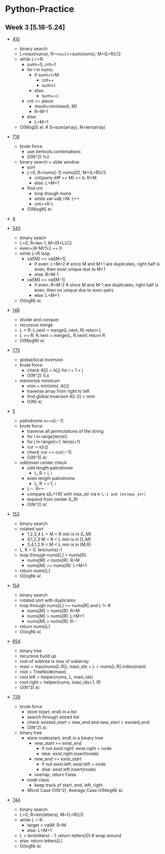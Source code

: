 # Python-Practice
## Week 3 [5.18-5.24]
- [410](https://leetcode.com/problems/split-array-largest-sum/)
  - binary search
  - L=max(nums), R=`result`=sum(nums), M=(L+R)//2
  - while L<=R:
    - sumi=0, cnt=1
    - for i in nums:
      - if sumi+i>M:
        - cnt++
        - sumi=i
      - else:
        - sumi+=i
    - cnt <= piece:
      - result=min(result, M)
      - R=M-1
    - else:
      - L=M+1
  - O(NlogS) `AC` # S=sum(array), N=len(array)
- [719](https://leetcode.com/problems/find-k-th-smallest-pair-distance/)
  - brute force
    - use itertools.combinations
    - O(N^2) `TLE`
  - binary search + slide window
    - sort
    - L=0, R=nums[-1]-nums[0], M=(L+R)//2
      - cnt(paris diff <= M) >= k: R=M
      - else: L=M+1
    - find cnt
      - loop though nums
      - while val-valL>M: L++
      - cnt+=R-L
    - O(NlogN) `AC`
- [4]()

- [540](https://leetcode.com/problems/single-element-in-a-sorted-array/)
  - binary seach
  - L=0, R=len-1, M=(R+L)//2
  - even=(R-M)%2 == 0
  - while L<R loop
    - val[M] == val[M+1]
      - if even: L=M+2 # since M and M+1 are duplicates, right half is even, then exist unique due to M+1
      - else: R=M-1
    - val[M] == val[M-1]
      - if even: R=M-2 # since M and M-1 are duplicates, right half is even, then no unique due to even pairs
      - else: L=M+1
  - O(logN) `AC`
- [148](https://leetcode.com/problems/sort-list/)
  - divide and conquer
  - recursive merge
  - L < R: L.next = merge(L.next, R) return L
  - L >= R: R.next = merge(L, R.next) return R
  - O(NlogN) `AC`
- [775](https://leetcode.com/problems/global-and-local-inversions/)
  - global/local inversion
  - brute force
    - check A[i] > A[j] for i + 1 < j
    - O(N^2) `TLE`
  - memorize minimum
    - mini = min(mini, A[i])
    - traverse array from right to left
    - find global inversion A[i-2] > mini
    - O(N) `AC`
- [5](https://leetcode.com/problems/longest-palindromic-substring/)
  - palindrome s==s[::-1]
  - brute force
    - traverse all permutations of the string
    - for i in range(len(s))
    - for j in range(i+1, len(s)+1)
    - cur = s[i:j]
    - check cur == cur[::-1]
    - O(N^3) `AC`
  - odd/even center check
    - odd length palindrome
      - L, R = i, i
    - even length palindrome
      - L, R = i-1, i
    - L--, R++
    - compare s[L+1:R] with max_str via `R-L-1 and len(max_str)`
    - expand from center (L,R)
    - O(N^2) `AC`
- [153](https://leetcode.com/problems/find-minimum-in-rotated-sorted-array/)
  - binary search
  - rotated sort
    - 1,2,3,4 L < M < R min is in [L,M]
    - 4,1,2,3 M < R < L min is in [L,M]
    - 3,4,1,2 R < M < L min is in [M,R]
  - L, R = 0, len(nums)-1
  - loop through nums[L] > nums[R]
    - nums[M] < nums[R]: R=M
    - nums[M] >= nums[R]: L=M+1
  - return nums[L]
  - O(logN) `AC`
- [154](https://leetcode.com/problems/find-minimum-in-rotated-sorted-array-ii/)
  - binary search
  - rotated sort with duplicates
  - loop through nums[L] >= nums[R] and L != R
    - nums[M] < nums[R]: R=M
    - nums[M] > nums[R]: L=M+1
    - nums[M] = nums[R]: R--
  - return nums[L]
  - O(logN) `AC`
- [654](https://leetcode.com/problems/maximum-binary-tree/)
  - binary tree
  - recursive build up
  - root of subtree is max of subarray
  - maxi = max(nums[L:R]), maxi_idx = L + nums[L:R].index(maxi)
  - root = TreeNode(maxi)
  - root.left = helper(nums, L, maxi_idx)
  - root.right = helper(nums, maxi_idx+1, R)
  - O(N^2) `AC`  
- [729](https://leetcode.com/problems/my-calendar-i/)
  - brute force
    - store (start, end) in a list
    - search through stored list
    - check existed_start < new_end and new_start < existed_end
    - O(N^2) `AC`
  - binary tree
    - store node(start, end) in a binary tree
      - new_start >= exist_end
        - if not exist.right: exist.right = node
        - else: exist.right.insert(node)
      - new_end <= exist_start
        - if not exist.left: exist.left = node
        - else: exist.left.insert(node)
      - overlap, return False
    - node class
      - keep track of start, end, left, right
    - Worst Case O(N^2), Average Case O(NlogN) `AC`
- [744](https://leetcode.com/problems/find-smallest-letter-greater-than-target/)
  - binary search
  - L=0, R=len(letters), M=(L+R)//2
  - while L < R:
    - target < valM: R=M
    - else: L=M+1
  - L > len(letters) - 1: return letters[0] # wrap around
  - else: return letters[L]
  - O(logN) `AC`
